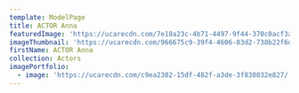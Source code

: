 ```yaml
---
template: ModelPage
title: ACTOR Anna
featuredImage: 'https://ucarecdn.com/7e18a23c-4b71-4497-9f44-370c0acf3a5b/'
imageThumbnail: 'https://ucarecdn.com/966675c9-39f4-4606-83d2-738b22f6dcf5/'
firstName: ACTOR Anna
collection: Actors
imagePortfolio:
  - image: 'https://ucarecdn.com/c9ea2302-15df-482f-a3de-3f838032e827/'
---
```


